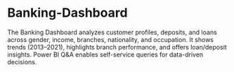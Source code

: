 # Banking-Dashboard
The Banking Dashboard analyzes customer profiles, deposits, and loans across gender, income, branches, nationality, and occupation. It shows trends (2013–2021), highlights branch performance, and offers loan/deposit insights. Power BI Q&amp;A enables self-service queries for data-driven decisions.
